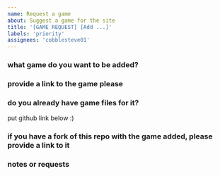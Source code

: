 ```yaml
---
name: Request a game
about: Suggest a game for the site
title: '[GAME REQUEST] [Add ...]'
labels: 'priority'
assignees: 'cobblesteve01'
---
```


### **what game do you want to be added?**

### **provide a link to the game please**

### **do you already have game files for it?**
put github link below :)

### **if you have a fork of this repo with the game added, please provide a link to it**

### **notes or requests**